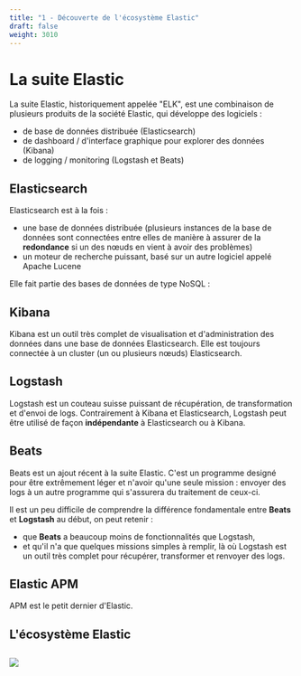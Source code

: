 ```yaml
---
title: "1 - Découverte de l'écosystème Elastic"
draft: false
weight: 3010
---
```


# La suite Elastic

La suite Elastic, historiquement appelée "ELK", est une combinaison de plusieurs produits de la société Elastic, qui développe des logiciels :

- de base de données distribuée (Elasticsearch)
- de dashboard / d'interface graphique pour explorer des données (Kibana)
- de logging / monitoring (Logstash et Beats)

## Elasticsearch

Elasticsearch est à la fois :

- une base de données distribuée (plusieurs instances de la base de données sont connectées entre elles de manière à assurer de la **redondance** si un des nœuds en vient à avoir des problèmes)
- un moteur de recherche puissant, basé sur un autre logiciel appelé Apache Lucene

Elle fait partie des bases de données de type NoSQL :

<!-- FIXME: NoSQL -->
<!-- FIXME: vocab nœuds et cluster -->
<!-- FIXME: Lucene et KQL -->

## Kibana

Kibana est un outil très complet de visualisation et d'administration des données dans une base de données Elasticsearch.
Elle est toujours connectée à un cluster (un ou plusieurs nœuds) Elasticsearch.

<!-- FIXME: différentes parties Kibana -->
<!-- FIXME: KQL -->

## Logstash

Logstash est un couteau suisse puissant de récupération, de transformation et d'envoi de logs.
Contrairement à Kibana et Elasticsearch, Logstash peut être utilisé de façon **indépendante** à Elasticsearch ou à Kibana.

<!-- FIXME: Exemple filtres, principe des inputs/outputs -->

## Beats

Beats est un ajout récent à la suite Elastic. C'est un programme designé pour être extrêmement léger et n'avoir qu'une seule mission : envoyer des logs à un autre programme qui s'assurera du traitement de ceux-ci.

Il est un peu difficile de comprendre la différence fondamentale entre **Beats** et **Logstash** au début, on peut retenir :

- que **Beats** a beaucoup moins de fonctionnalités que Logstash,
- et qu'il n'a que quelques missions simples à remplir, là où Logstash est un outil très complet pour récupérer, transformer et renvoyer des logs.

<!-- FIXME: Filebeat -->

## Elastic APM

APM est le petit dernier d'Elastic.

<!-- Monitoring ? -->

## L'écosystème Elastic

<!-- FIXME: ecosysteme, open core premium pas premium, truc de security truc, ElastAlert -->

## <!-- FIXME: lien vers site de stacks monitoring pour dire que c compliké -->

![](../../images/elastic/elastic_stack.png)
